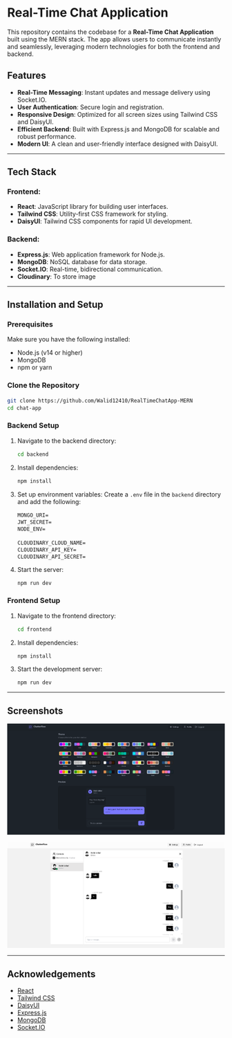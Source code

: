 # Real-Time Chat Application

This repository contains the codebase for a **Real-Time Chat Application** built using the MERN stack. The app allows users to communicate instantly and seamlessly, leveraging modern technologies for both the frontend and backend.

## Features

- **Real-Time Messaging**: Instant updates and message delivery using Socket.IO.
- **User Authentication**: Secure login and registration.
- **Responsive Design**: Optimized for all screen sizes using Tailwind CSS and DaisyUI.
- **Efficient Backend**: Built with Express.js and MongoDB for scalable and robust performance.
- **Modern UI**: A clean and user-friendly interface designed with DaisyUI.

---

## Tech Stack

### Frontend:
- **React**: JavaScript library for building user interfaces.
- **Tailwind CSS**: Utility-first CSS framework for styling.
- **DaisyUI**: Tailwind CSS components for rapid UI development.

### Backend:
- **Express.js**: Web application framework for Node.js.
- **MongoDB**: NoSQL database for data storage.
- **Socket.IO**: Real-time, bidirectional communication.
- **Cloudinary**: To store image

---

## Installation and Setup

### Prerequisites
Make sure you have the following installed:
- Node.js (v14 or higher)
- MongoDB
- npm or yarn

### Clone the Repository
```bash
git clone https://github.com/Walid12410/RealTimeChatApp-MERN
cd chat-app
```

### Backend Setup
1. Navigate to the backend directory:
   ```bash
   cd backend
   ```
2. Install dependencies:
   ```bash
   npm install
   ```
3. Set up environment variables:
   Create a `.env` file in the `backend` directory and add the following:
   ```env
   MONGO_URI=
   JWT_SECRET=
   NODE_ENV=

   CLOUDINARY_CLOUD_NAME=
   CLOUDINARY_API_KEY=
   CLOUDINARY_API_SECRET=
   ```
4. Start the server:
   ```bash
   npm run dev
   ```

### Frontend Setup
1. Navigate to the frontend directory:
   ```bash
   cd frontend
   ```
2. Install dependencies:
   ```bash
   npm install
   ```
3. Start the development server:
   ```bash
   npm run dev
   ```

---


## Screenshots

![image2](image/image1.png)

![image1](image/image.png)


---

## Acknowledgements

- [React](https://reactjs.org/)
- [Tailwind CSS](https://tailwindcss.com/)
- [DaisyUI](https://daisyui.com/)
- [Express.js](https://expressjs.com/)
- [MongoDB](https://www.mongodb.com/)
- [Socket.IO](https://socket.io/)


